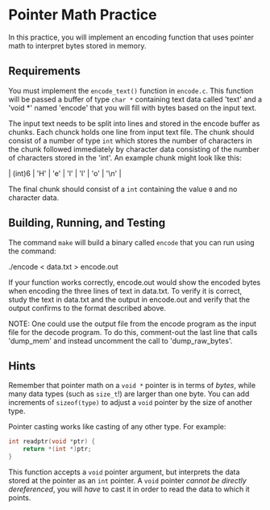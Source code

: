 Pointer Math Practice
===

In this practice, you will implement an encoding function that uses
pointer math to interpret bytes stored in memory.

Requirements
---

You must implement the `encode_text()` function in `encode.c`.  This
function will be passed a buffer of type `char *` containing text data
called 'text' and a 'void *' named 'encode' that you will fill with
bytes based on the input text.

The input text needs to be split into lines and stored in the encode
buffer as chunks. Each chunck holds one line from input text file.
The chunk should consist of a number of type `int` which stores the
number of characters in the chunk followed immediately by character
data consisting of the number of characters stored in the 'int'.  An
example chunk might look like this:

| (int)6 | 'H' | 'e' | 'l' | 'l' | 'o' | '\n' |

The final chunk should consist of a `int` containing the value `0` and
no character data.


Building, Running, and Testing
---

The command `make` will build a binary called `encode` that you can
run using the command:

./encode < data.txt > encode.out

If your function works correctly, encode.out would show the encoded bytes 
when encoding the three lines of text in data.txt. To verify it is
correct, study the text in data.txt and the output in encode.out and
verify that the output confirms to the format described above.

NOTE: One could use the output file from the encode program as the input
file for the decode program. To do this, comment-out the last line that
calls 'dump_mem' and instead uncomment the call to 'dump_raw_bytes'. 


Hints
---

Remember that pointer math on a `void *` pointer is in terms of _bytes_,
while many data types (such as `size_t`!) are larger than one byte.  You
can add increments of `sizeof(type)` to adjust a `void` pointer by the
size of another type.

Pointer casting works like casting of any other type.  For example:

```C
int readptr(void *ptr) {
    return *(int *)ptr;
}
```

This function accepts a `void` pointer argument, but interprets the data
stored at the pointer as an `int` pointer.  A `void` pointer _cannot be
directly dereferenced_, you will _have_ to cast it in order to read the
data to which it points.

